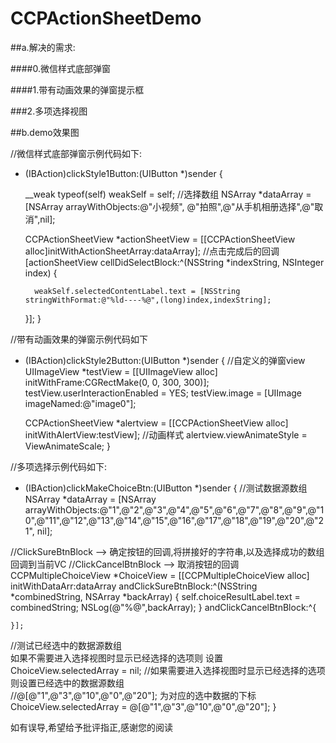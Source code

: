 # CCPActionSheetDemo

##a.解决的需求:

####0.微信样式底部弹窗

####1.带有动画效果的弹窗提示框

###2.多项选择视图

##b.demo效果图





//微信样式底部弹窗示例代码如下:
- (IBAction)clickStyle1Button:(UIButton *)sender {
    
    __weak typeof(self) weakSelf = self;
    //选择数组
    NSArray *dataArray = [NSArray arrayWithObjects:@"小视频", @"拍照",@"从手机相册选择",@"取消",nil];
    
  CCPActionSheetView *actionSheetView = [[CCPActionSheetView alloc]initWithActionSheetArray:dataArray];
    //点击完成后的回调
    [actionSheetView cellDidSelectBlock:^(NSString *indexString, NSInteger index) {
        
        weakSelf.selectedContentLabel.text = [NSString stringWithFormat:@"%ld----%@",(long)index,indexString];
        
    }];
}

//带有动画效果的弹窗示例代码如下
- (IBAction)clickStyle2Button:(UIButton *)sender {
 //自定义的弹窗view
    UIImageView *testView = [[UIImageView alloc] initWithFrame:CGRectMake(0, 0, 300, 300)];
    testView.userInteractionEnabled = YES;
    testView.image = [UIImage imageNamed:@"image0"];

    CCPActionSheetView *alertview = [[CCPActionSheetView alloc] initWithAlertView:testView];
//动画样式
 alertview.viewAnimateStyle = ViewAnimateScale;
}


//多项选择示例代码如下:
- (IBAction)clickMakeChoiceBtn:(UIButton *)sender {
   //测试数据源数组
    NSArray *dataArray = [NSArray arrayWithObjects:@"1",@"2",@"3",@"4",@"5",@"6",@"7",@"8",@"9",@"10",@"11",@"12",@"13",@"14",@"15",@"16",@"17",@"18",@"19",@"20",@"21", nil];
    
//ClickSureBtnBlock —> 确定按钮的回调,将拼接好的字符串,以及选择成功的数组回调到当前VC
//ClickCancelBtnBlock —> 取消按钮的回调
    CCPMultipleChoiceView *ChoiceView = [[CCPMultipleChoiceView alloc] initWithDataArr:dataArray andClickSureBtnBlock:^(NSString *combinedString, NSArray *backArray) {
        self.choiceResultLabel.text = combinedString;
        NSLog(@"%@",backArray);
    } andClickCancelBtnBlock:^{
        
    }];
//测试已经选中的数据源数组  
如果不需要进入选择视图时显示已经选择的选项则  设置      ChoiceView.selectedArray = nil;
//如果需要进入选择视图时显示已经选择的选项 则设置已经选中的数据源数组  
//@[@"1",@"3",@"10",@"0",@"20"]; 为对应的选中数据的下标
 ChoiceView.selectedArray = @[@"1",@"3",@"10",@"0",@"20"];
}

如有误导,希望给予批评指正,感谢您的阅读

